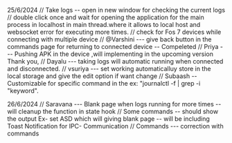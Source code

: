 25/6/2024
// Take logs -- open in new window for checking the current logs 
// double click once and wait for opening the application for the main process in localhost in main thread.where it allows to local host and websocket  error for executing more times.
// check for Fos 7 devices while connecting with multiple device
// @Varshini ---  give back button in the commands page for returning to connected device -- Compeleted 
// Priya --- Pushing APK in the device ,will implementing in the upcoming version Thank you,
// Dayalu --- taking logs will automatic running when connected and disconnected.
// vsuriya ---  set working automaticalluy store in the local storage and give the edit option if want change
// Subaash -- Customizable for specific command in the ex: "journalctl -f | grep -i "keyword".

26/6/2024
// Saravana --- Blank page when logs running for more times -- will cleanup the function in state hook
// Some commands -- should show the output Ex- set ASD which will giving blank page -- will be including Toast Notification for IPC- Communication
// Commands --- correction with commands 


